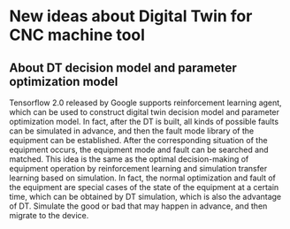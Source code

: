 # New ideas about Digital Twin for CNC machine tool
## About DT decision model and parameter optimization model
Tensorflow 2.0 released by Google supports reinforcement learning agent, which can be used to construct digital twin decision model and parameter optimization model. In fact, after the DT is built, all kinds of possible faults can be simulated in advance, and then the fault mode library of the equipment can be established. After the corresponding situation of the equipment occurs, the equipment mode and fault can be searched and matched. This idea is the same as the optimal decision-making of equipment operation  by reinforcement learning and simulation transfer  learning based on simulation. In fact, the normal optimization and fault of the equipment are special cases of the state of the equipment at a certain time, which can be obtained by DT simulation, which is also the advantage of DT. Simulate the good or bad that may happen in advance, and then migrate to the device.
